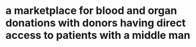 # a marketplace for blood and organ donations with donors having direct access to patients with a middle man